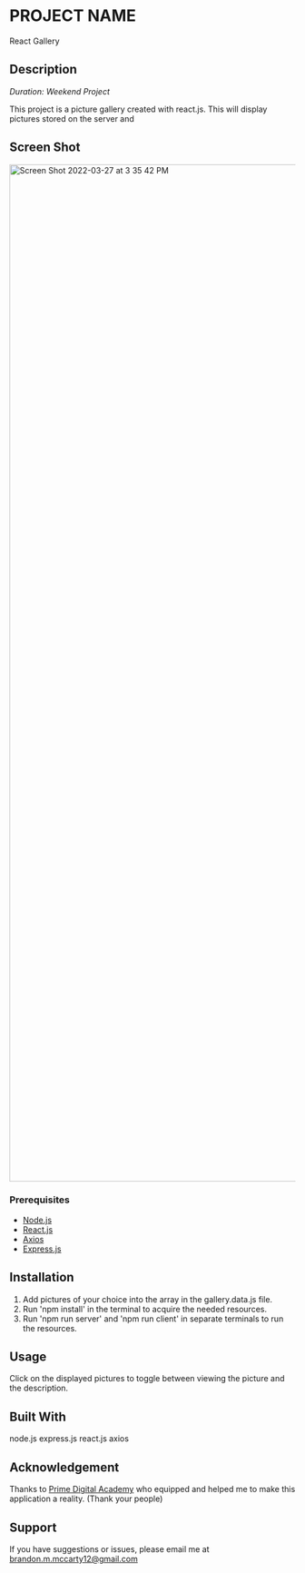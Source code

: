 # PROJECT NAME
React Gallery

## Description

_Duration: Weekend Project_

This project is a picture gallery created with react.js. This will display pictures stored on the server and


## Screen Shot
<img width="1792" alt="Screen Shot 2022-03-27 at 3 35 42 PM" src="https://user-images.githubusercontent.com/96275396/160300280-26f5fcd9-9bd0-46cb-a6f0-499f7b05483f.png">


### Prerequisites

- [Node.js](https://nodejs.org/en/)
- [React.js](https://reactjs.org/)
- [Axios](https://axios-http.com/docs/intro)
- [Express.js](https://expressjs.com/)

## Installation

1. Add pictures of your choice into the array in the gallery.data.js file.
2. Run 'npm install' in the terminal to acquire the needed resources.
3. Run 'npm run server' and 'npm run client' in separate terminals to run the resources.


## Usage

Click on the displayed pictures to toggle between viewing the picture and the description.


## Built With

node.js
express.js
react.js
axios

## Acknowledgement
Thanks to [Prime Digital Academy](www.primeacademy.io) who equipped and helped me to make this application a reality. (Thank your people)

## Support
If you have suggestions or issues, please email me at [brandon.m.mccarty12@gmail.com](www.google.com)

